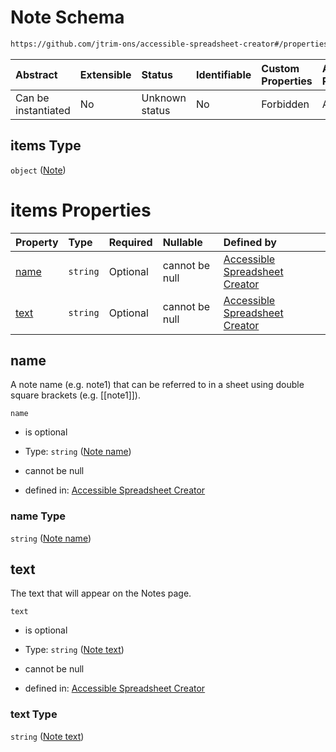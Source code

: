 # Note Schema

```txt
https://github.com/jtrim-ons/accessible-spreadsheet-creator#/properties/notes/items
```



| Abstract            | Extensible | Status         | Identifiable | Custom Properties | Additional Properties | Access Restrictions | Defined In                                                               |
| :------------------ | :--------- | :------------- | :----------- | :---------------- | :-------------------- | :------------------ | :----------------------------------------------------------------------- |
| Can be instantiated | No         | Unknown status | No           | Forbidden         | Allowed               | none                | [ods-data.schema.json\*](../ods-data.schema.json "open original schema") |

## items Type

`object` ([Note](ods-data-properties-notes-note.md))

# items Properties

| Property      | Type     | Required | Nullable       | Defined by                                                                                                                                                                                     |
| :------------ | :------- | :------- | :------------- | :--------------------------------------------------------------------------------------------------------------------------------------------------------------------------------------------- |
| [name](#name) | `string` | Optional | cannot be null | [Accessible Spreadsheet Creator](ods-data-properties-notes-note-properties-note-name.md "https://github.com/jtrim-ons/accessible-spreadsheet-creator#/properties/notes/items/properties/name") |
| [text](#text) | `string` | Optional | cannot be null | [Accessible Spreadsheet Creator](ods-data-properties-notes-note-properties-note-text.md "https://github.com/jtrim-ons/accessible-spreadsheet-creator#/properties/notes/items/properties/text") |

## name

A note name (e.g. note1) that can be referred to in a sheet using double square brackets (e.g. \[\[note1]]).

`name`

*   is optional

*   Type: `string` ([Note name](ods-data-properties-notes-note-properties-note-name.md))

*   cannot be null

*   defined in: [Accessible Spreadsheet Creator](ods-data-properties-notes-note-properties-note-name.md "https://github.com/jtrim-ons/accessible-spreadsheet-creator#/properties/notes/items/properties/name")

### name Type

`string` ([Note name](ods-data-properties-notes-note-properties-note-name.md))

## text

The text that will appear on the Notes page.

`text`

*   is optional

*   Type: `string` ([Note text](ods-data-properties-notes-note-properties-note-text.md))

*   cannot be null

*   defined in: [Accessible Spreadsheet Creator](ods-data-properties-notes-note-properties-note-text.md "https://github.com/jtrim-ons/accessible-spreadsheet-creator#/properties/notes/items/properties/text")

### text Type

`string` ([Note text](ods-data-properties-notes-note-properties-note-text.md))
